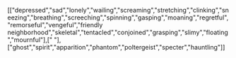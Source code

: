 [["depressed","sad","lonely","wailing","screaming","stretching","clinking","sneezing","breathing","screeching","spinning","gasping","moaning","regretful","remorseful","vengeful","friendly neighborhood","skeletal","tentacled","conjoined","grasping","slimy","floating","mournful"],[" "],["ghost","spirit","apparition","phantom","poltergeist","specter","hauntling"]]